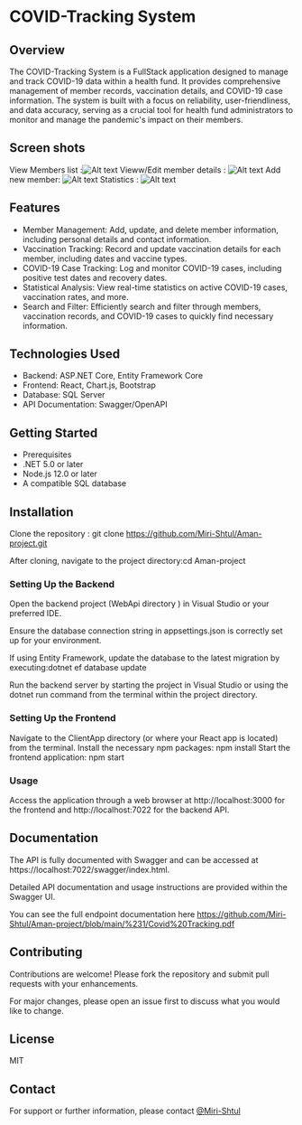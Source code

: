 # COVID-Tracking System

## Overview
The COVID-Tracking System is a FullStack application designed to manage and track COVID-19 data within a health fund.
It provides comprehensive management of member records, vaccination details, and COVID-19 case information.
The system is built with a focus on reliability, user-friendliness, and data accuracy,
serving as a crucial tool for health fund administrators to monitor and manage the pandemic's impact on their members.

## Screen shots
View Members list :![Alt text](https://github.com/Miri-Shtul/Aman-project/blob/main/MemberEdit.png)
Vieww/Edit member details : ![Alt text](https://github.com/Miri-Shtul/Aman-project/blob/main/MemberEdit.png)
Add new member: ![Alt text](https://github.com/Miri-Shtul/Aman-project/blob/main/AddMember.png)
Statistics : ![Alt text](https://github.com/Miri-Shtul/Aman-project/blob/main/Statistics.png)

## Features
* Member Management: Add, update, and delete member information, including personal details and contact information.
* Vaccination Tracking: Record and update vaccination details for each member, including dates and vaccine types.
* COVID-19 Case Tracking: Log and monitor COVID-19 cases, including positive test dates and recovery dates.
* Statistical Analysis: View real-time statistics on active COVID-19 cases, vaccination rates, and more.
* Search and Filter: Efficiently search and filter through members, vaccination records, and COVID-19 cases to quickly find necessary information.

## Technologies Used
- Backend: ASP.NET Core, Entity Framework Core
- Frontend: React, Chart.js, Bootstrap
- Database: SQL Server
- API Documentation: Swagger/OpenAPI

## Getting Started
* Prerequisites
* .NET 5.0 or later
* Node.js 12.0 or later
* A compatible SQL database

## Installation
Clone the repository : git clone https://github.com/Miri-Shtul/Aman-project.git

After cloning, navigate to the project directory:cd Aman-project

### Setting Up the Backend
Open the backend project (WebApi directory ) in Visual Studio or your preferred IDE.

Ensure the database connection string in appsettings.json is correctly set up for your environment.

If using Entity Framework, update the database to the latest migration by executing:dotnet ef database update

Run the backend server by starting the project in Visual Studio or using the dotnet run command from the terminal within the project directory.

### Setting Up the Frontend
Navigate to the ClientApp directory (or where your React app is located) from the terminal.
Install the necessary npm packages: npm install
Start the frontend application: npm start

### Usage
Access the application through a web browser at http://localhost:3000 for the frontend and http://localhost:7022 for the backend API.

## Documentation
The API is fully documented with Swagger and can be accessed at https://localhost:7022/swagger/index.html.

Detailed API documentation and usage instructions are provided within the Swagger UI.

You can see the full endpoint documentation here https://github.com/Miri-Shtul/Aman-project/blob/main/%231/Covid%20Tracking.pdf

## Contributing
Contributions are welcome! Please fork the repository and submit pull requests with your enhancements.

For major changes, please open an issue first to discuss what you would like to change.

## License
MIT

## Contact
For support or further information, please contact [@Miri-Shtul](https://github.com/Miri-Shtul)

  
